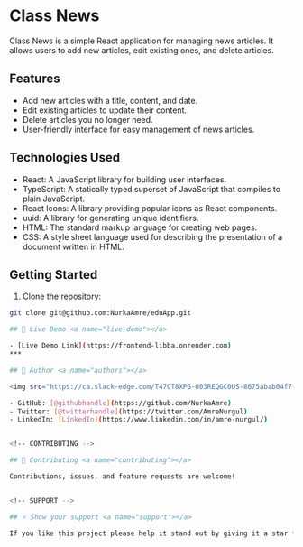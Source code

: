 # Class News

Class News is a simple React application for managing news articles. It allows users to add new articles, edit existing ones, and delete articles.

## Features

- Add new articles with a title, content, and date.
- Edit existing articles to update their content.
- Delete articles you no longer need.
- User-friendly interface for easy management of news articles.

## Technologies Used

- React: A JavaScript library for building user interfaces.
- TypeScript: A statically typed superset of JavaScript that compiles to plain JavaScript.
- React Icons: A library providing popular icons as React components.
- uuid: A library for generating unique identifiers.
- HTML: The standard markup language for creating web pages.
- CSS: A style sheet language used for describing the presentation of a document written in HTML.

## Getting Started

1. Clone the repository:

```bash
git clone git@github.com:NurkaAmre/eduApp.git

## 🚀 Live Demo <a name="live-demo"></a>

- [Live Demo Link](https://frontend-libba.onrender.com)
***

## 👥 Author <a name="authors"></a>

<img src="https://ca.slack-edge.com/T47CT8XPG-U03REQGC0US-8675abab04f7-512" alt="Nurka" width="40" height="40" /> **Nurgul Kereikhan**

- GitHub: [@githubhandle](https://github.com/NurkaAmre)
- Twitter: [@twitterhandle](https://twitter.com/AmreNurgul)
- LinkedIn: [LinkedIn](https://www.linkedin.com/in/amre-nurgul/)


<!-- CONTRIBUTING -->

## 🤝 Contributing <a name="contributing"></a>

Contributions, issues, and feature requests are welcome!


<!-- SUPPORT -->

## ⭐️ Show your support <a name="support"></a>

If you like this project please help it stand out by giving it a star ✨




